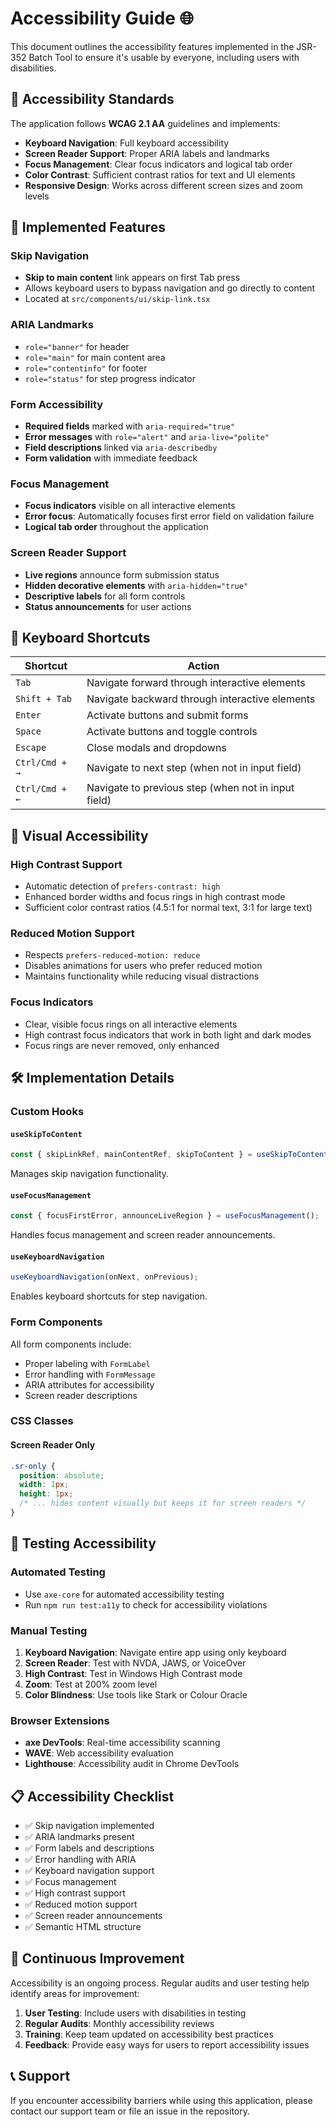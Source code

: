 # Accessibility Guide 🌐

This document outlines the accessibility features implemented in the JSR-352 Batch Tool to ensure it's usable by everyone, including users with disabilities.

## 🎯 Accessibility Standards

The application follows **WCAG 2.1 AA** guidelines and implements:

- **Keyboard Navigation**: Full keyboard accessibility
- **Screen Reader Support**: Proper ARIA labels and landmarks
- **Focus Management**: Clear focus indicators and logical tab order
- **Color Contrast**: Sufficient contrast ratios for text and UI elements
- **Responsive Design**: Works across different screen sizes and zoom levels

## 🔧 Implemented Features

### Skip Navigation
- **Skip to main content** link appears on first Tab press
- Allows keyboard users to bypass navigation and go directly to content
- Located at `src/components/ui/skip-link.tsx`

### ARIA Landmarks
- `role="banner"` for header
- `role="main"` for main content area
- `role="contentinfo"` for footer
- `role="status"` for step progress indicator

### Form Accessibility
- **Required fields** marked with `aria-required="true"`
- **Error messages** with `role="alert"` and `aria-live="polite"`
- **Field descriptions** linked via `aria-describedby`
- **Form validation** with immediate feedback

### Focus Management
- **Focus indicators** visible on all interactive elements
- **Error focus**: Automatically focuses first error field on validation failure
- **Logical tab order** throughout the application

### Screen Reader Support
- **Live regions** announce form submission status
- **Hidden decorative elements** with `aria-hidden="true"`
- **Descriptive labels** for all form controls
- **Status announcements** for user actions

## 🎹 Keyboard Shortcuts

| Shortcut | Action |
|----------|--------|
| `Tab` | Navigate forward through interactive elements |
| `Shift + Tab` | Navigate backward through interactive elements |
| `Enter` | Activate buttons and submit forms |
| `Space` | Activate buttons and toggle controls |
| `Escape` | Close modals and dropdowns |
| `Ctrl/Cmd + →` | Navigate to next step (when not in input field) |
| `Ctrl/Cmd + ←` | Navigate to previous step (when not in input field) |

## 🎨 Visual Accessibility

### High Contrast Support
- Automatic detection of `prefers-contrast: high`
- Enhanced border widths and focus rings in high contrast mode
- Sufficient color contrast ratios (4.5:1 for normal text, 3:1 for large text)

### Reduced Motion Support
- Respects `prefers-reduced-motion: reduce`
- Disables animations for users who prefer reduced motion
- Maintains functionality while reducing visual distractions

### Focus Indicators
- Clear, visible focus rings on all interactive elements
- High contrast focus indicators that work in both light and dark modes
- Focus rings are never removed, only enhanced

## 🛠️ Implementation Details

### Custom Hooks

#### `useSkipToContent`
```typescript
const { skipLinkRef, mainContentRef, skipToContent } = useSkipToContent();
```
Manages skip navigation functionality.

#### `useFocusManagement`
```typescript
const { focusFirstError, announceLiveRegion } = useFocusManagement();
```
Handles focus management and screen reader announcements.

#### `useKeyboardNavigation`
```typescript
useKeyboardNavigation(onNext, onPrevious);
```
Enables keyboard shortcuts for step navigation.

### Form Components

All form components include:
- Proper labeling with `FormLabel`
- Error handling with `FormMessage`
- ARIA attributes for accessibility
- Screen reader descriptions

### CSS Classes

#### Screen Reader Only
```css
.sr-only {
  position: absolute;
  width: 1px;
  height: 1px;
  /* ... hides content visually but keeps it for screen readers */
}
```

## 🧪 Testing Accessibility

### Automated Testing
- Use `axe-core` for automated accessibility testing
- Run `npm run test:a11y` to check for accessibility violations

### Manual Testing
1. **Keyboard Navigation**: Navigate entire app using only keyboard
2. **Screen Reader**: Test with NVDA, JAWS, or VoiceOver
3. **High Contrast**: Test in Windows High Contrast mode
4. **Zoom**: Test at 200% zoom level
5. **Color Blindness**: Use tools like Stark or Colour Oracle

### Browser Extensions
- **axe DevTools**: Real-time accessibility scanning
- **WAVE**: Web accessibility evaluation
- **Lighthouse**: Accessibility audit in Chrome DevTools

## 📋 Accessibility Checklist

- ✅ Skip navigation implemented
- ✅ ARIA landmarks present
- ✅ Form labels and descriptions
- ✅ Error handling with ARIA
- ✅ Keyboard navigation support
- ✅ Focus management
- ✅ High contrast support
- ✅ Reduced motion support
- ✅ Screen reader announcements
- ✅ Semantic HTML structure

## 🔄 Continuous Improvement

Accessibility is an ongoing process. Regular audits and user testing help identify areas for improvement:

1. **User Testing**: Include users with disabilities in testing
2. **Regular Audits**: Monthly accessibility reviews
3. **Training**: Keep team updated on accessibility best practices
4. **Feedback**: Provide easy ways for users to report accessibility issues

## 📞 Support

If you encounter accessibility barriers while using this application, please contact our support team or file an issue in the repository.